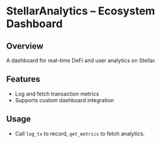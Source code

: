 # StellarAnalytics – Ecosystem Dashboard

## Overview
A dashboard for real-time DeFi and user analytics on Stellar.

## Features
- Log and fetch transaction metrics
- Supports custom dashboard integration

## Usage
- Call `log_tx` to record, `get_metrics` to fetch analytics.
